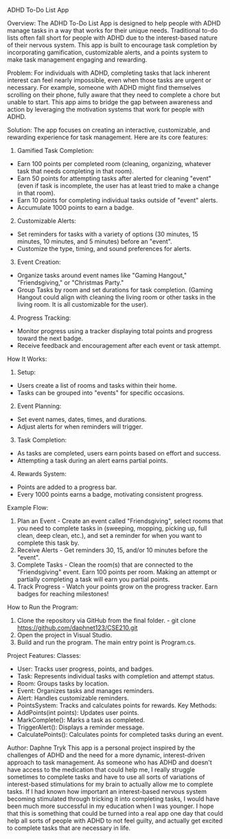 ADHD To-Do List App

Overview:
The ADHD To-Do List App is designed to help people with ADHD manage tasks in a way that works for their unique needs. Traditional to-do lists often fall short for people with ADHD due to the interest-based nature of their nervous system. This app is built to encourage task completion by incorporating gamification, customizable alerts, and a points system to make task management engaging and rewarding.

Problem:
For individuals with ADHD, completing tasks that lack inherent interest can feel nearly impossible, even when those tasks are urgent or necessary. For example, someone with ADHD might find themselves scrolling on their phone, fully aware that they need to complete a chore but unable to start. This app aims to bridge the gap between awareness and action by leveraging the motivation systems that work for people with ADHD.

Solution:
The app focuses on creating an interactive, customizable, and rewarding experience for task management. Here are its core features:
1. Gamified Task Completion:
- Earn 100 points per completed room (cleaning, organizing, whatever task that needs completing in that room).
- Earn 50 points for attempting tasks after alerted for cleaning "event" (even if task is incomplete, the user has at least tried to make a change in that room).
- Earn 10 points for completing individual tasks outside of "event" alerts.
- Accumulate 1000 points to earn a badge.
2. Customizable Alerts:
- Set reminders for tasks with a variety of options (30 minutes, 15 minutes, 10 minutes, and 5 minutes) before an "event".
- Customize the type, timing, and sound preferences for alerts.
3. Event Creation:
- Organize tasks around event names like "Gaming Hangout," "Friendsgiving," or "Christmas Party."
- Group Tasks by room and set durations for task completion. (Gaming Hangout could align with cleaning the living room or other tasks in the living room. It is all customizable for the user).
4. Progress Tracking:
- Monitor progress using a tracker displaying total points and progress toward the next badge.
- Receive feedback and encouragement after each event or task attempt.

How It Works:
1. Setup:
- Users create a list of rooms and tasks within their home.
- Tasks can be grouped into "events" for specific occasions.
2. Event Planning:
- Set event names, dates, times, and durations.
- Adjust alerts for when reminders will trigger.
3. Task Completion:
- As tasks are completed, users earn points based on effort and success.
- Attempting a task during an alert earns partial points.
4. Rewards System:
- Points are added to a progress bar.
- Every 1000 points earns a badge, motivating consistent progress.

Example Flow:
1. Plan an Event - Create an event called "Friendsgiving", select rooms that you need to complete tasks in (sweeping, mopping, picking up, full clean, deep clean, etc.), and set a reminder for when you want to complete this task by.
2. Receive Alerts - Get reminders 30, 15, and/or 10 minutes before the "event".
3. Complete Tasks - Clean the room(s) that are connected to the "Friendsgiving" event. Earn 100 points per room. Making an attempt or partially completing a task will earn you partial points.
4. Track Progress - Watch your points grow on the progress tracker. Earn badges for reaching milestones!

How to Run the Program:
1. Clone the repository via GitHub from the final folder. - git clone https://github.com/daphnet123/CSE210.git
2. Open the project in Visual Studio.
3. Build and run the program. The main entry point is Program.cs.

Project Features:
Classes:
- User: Tracks user progress, points, and badges.
- Task: Represents individual tasks with completion and attempt status.
- Room: Groups tasks by location.
- Event: Organizes tasks and manages reminders.
- Alert: Handles customizable reminders.
- PointsSystem: Tracks and calculates points for rewards.
Key Methods:
- AddPoints(int points): Updates user points.
- MarkComplete(): Marks a task as completed.
- TriggerAlert(): Displays a reminder message.
- CalculatePoints(): Calculates points for completed tasks during an event.

Author:
Daphne Tryk
This app is a personal project inspired by the challenges of ADHD and the need for a more dynamic, interest-driven approach to task management. As someone who has ADHD and doesn't have access to the medication that could help me, I really struggle sometimes to complete tasks and have to use all sorts of variations of interest-based stimulations for my brain to actually allow me to complete tasks. If I had known how important an interest-based nervous system becoming stimulated through tricking it into completing tasks, I would have been much more successful in my education when I was younger. I hope that this is something that could be turned into a real app one day that could help all sorts of people with ADHD to not feel guilty, and actually get excited to complete tasks that are necessary in life.


